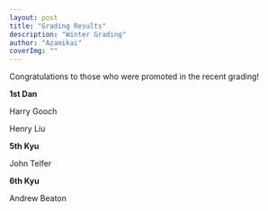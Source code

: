 ```yaml
---
layout: post
title: "Grading Results"
description: "Winter Grading"
author: "Azamikai"
coverImg: ""
---
```


Congratulations to those who were promoted in the recent grading!


**1st Dan**

Harry Gooch

Henry Liu 

**5th Kyu**

John Telfer

**6th Kyu**

Andrew Beaton


